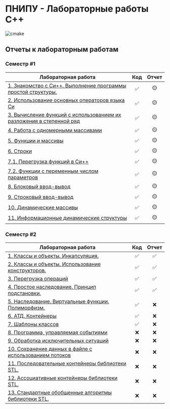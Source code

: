 # ПНИПУ - Лабораторные работы C++

![cmake](https://github.com/hanriel/PSTU-CPP/actions/workflows/cmake.yml/badge.svg)

## Отчеты к лабораторным работам

### Семестр #1
| Лабораторная работа                                                                       |        Код         |      Отчет      |
|-------------------------------------------------------------------------------------------|:------------------:|:---------------:|
| [1. Знакомство с Си++. Выполнение программы простой структуры.](../main/sem1/s1p1)        | :white_check_mark: | :yellow_circle: |
| [2. Использование основных операторов языка Си](../main/sem1/s1p2)                        | :white_check_mark: | :yellow_circle: |
| [3. Вычисление функций с использованием их разложения в степенной ряд](../main/sem1/s1p3) | :white_check_mark: | :yellow_circle: |
| [4. Работа с одномерными массивами](../main/sem1/s1p4)                                    | :white_check_mark: | :yellow_circle: |
| [5. Функции и массивы](../main/sem1/s1p5)                                                 | :white_check_mark: | :yellow_circle: |
| [6. Строки](../main/sem1/s1p6)                                                            | :white_check_mark: | :yellow_circle: |
| [7.1. Перегрузка функций в Си++](../main/sem1/s1p7v1)                                     | :white_check_mark: | :yellow_circle: |
| [7.2. Функции с переменным числом параметров](../main/sem1/s1p7v2)                        | :white_check_mark: | :yellow_circle: |
| [8. Блоковый ввод-вывод](../main/sem1/s1p8)                                               | :white_check_mark: | :yellow_circle: |
| [9. Строковый ввод-вывод](../main/sem1/s1p9)                                              | :white_check_mark: | :yellow_circle: |
| [10. Динамические массивы](../main/sem1/s1p10)                                            | :white_check_mark: | :yellow_circle: |
| [11. Информационные динамические структуры](../main/sem1/s1p11)                           | :white_check_mark: | :yellow_circle: |

### Семестр #2

| Лабораторная работа                                                          |        Код         |       Отчет        |
|------------------------------------------------------------------------------|:------------------:|:------------------:|
| [1. Классы и объекты. Инкапсуляция.](../main/sem2/s2p1)                      | :white_check_mark: | :white_check_mark: |
| [2. Классы и объекты. Использование конструкторов.](../main/sem2/s2p2)       | :white_check_mark: | :white_check_mark: |
| [3. Перегрузка операций](../main/sem2/s2p3)                                  | :white_check_mark: | :white_check_mark: |
| [4. Простое наследование. Принцип подстановки.](../main/sem2/s2p4)           | :white_check_mark: | :white_check_mark: |
| [5. Наследование. Виртуальные функции. Полиморфизм.](../main/sem2/s2p5)      | :white_check_mark: |        :x:         |
| [6. АТД. Контейнеры](../main/sem2/s2p6)                                      | :white_check_mark: |        :x:         |
| [7. Шаблоны классов](../main/sem2/s2p7)                                      | :white_check_mark: |        :x:         |
| [8. Программа, управляемая событиями](../main/sem2/s2p8)                     |        :x:         |        :x:         |
| [9. Обработка исключительных ситуаций](../main/sem2/s2p9)                    |        :x:         |        :x:         |
| [10. Сохранение данных в файле с использованием потоков](../main/sem2/s2p10) |        :x:         |        :x:         |
| [11. Последовательные контейнеры библиотеки STL.](../main/sem2/s2p11)        |        :x:         |        :x:         |
| [12. Ассоциативные контейнеры библиотеки STL.](../main/sem2/s2p12)           |        :x:         |        :x:         |
| [13. Стандартные обобщенные алгоритмы библиотеки STL.](../main/sem2/s2p13)   |        :x:         |        :x:         |

